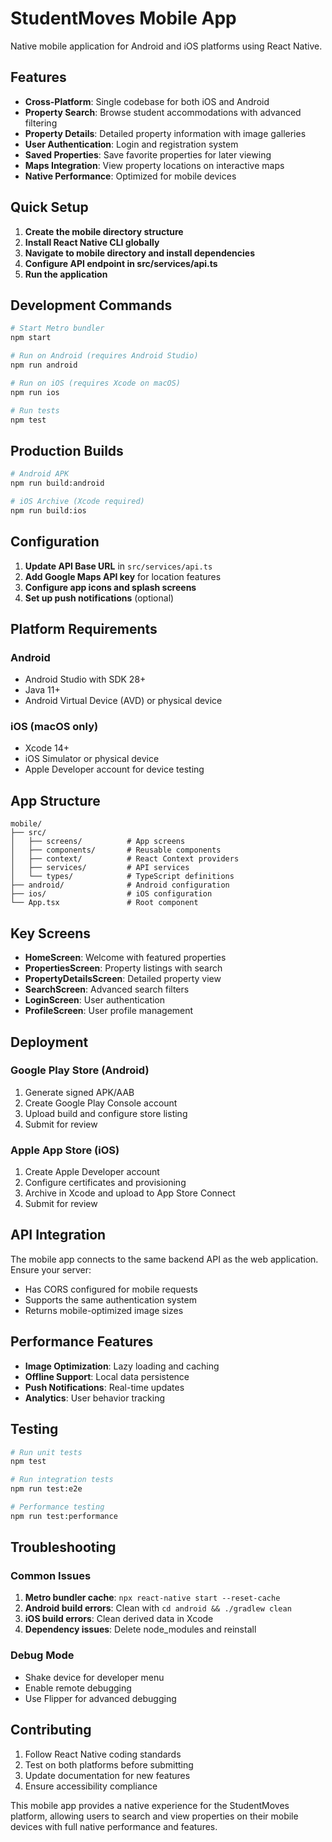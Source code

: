# StudentMoves Mobile App

Native mobile application for Android and iOS platforms using React Native.

## Features

- **Cross-Platform**: Single codebase for both iOS and Android
- **Property Search**: Browse student accommodations with advanced filtering
- **Property Details**: Detailed property information with image galleries
- **User Authentication**: Login and registration system
- **Saved Properties**: Save favorite properties for later viewing
- **Maps Integration**: View property locations on interactive maps
- **Native Performance**: Optimized for mobile devices

## Quick Setup

1. **Create the mobile directory structure**
2. **Install React Native CLI globally**
3. **Navigate to mobile directory and install dependencies**
4. **Configure API endpoint in src/services/api.ts**
5. **Run the application**

## Development Commands

```bash
# Start Metro bundler
npm start

# Run on Android (requires Android Studio)
npm run android

# Run on iOS (requires Xcode on macOS)
npm run ios

# Run tests
npm test
```

## Production Builds

```bash
# Android APK
npm run build:android

# iOS Archive (Xcode required)
npm run build:ios
```

## Configuration

1. **Update API Base URL** in `src/services/api.ts`
2. **Add Google Maps API key** for location features
3. **Configure app icons and splash screens**
4. **Set up push notifications** (optional)

## Platform Requirements

### Android
- Android Studio with SDK 28+
- Java 11+
- Android Virtual Device (AVD) or physical device

### iOS (macOS only)
- Xcode 14+
- iOS Simulator or physical device
- Apple Developer account for device testing

## App Structure

```
mobile/
├── src/
│   ├── screens/          # App screens
│   ├── components/       # Reusable components
│   ├── context/          # React Context providers
│   ├── services/         # API services
│   └── types/            # TypeScript definitions
├── android/              # Android configuration
├── ios/                  # iOS configuration
└── App.tsx               # Root component
```

## Key Screens

- **HomeScreen**: Welcome with featured properties
- **PropertiesScreen**: Property listings with search
- **PropertyDetailsScreen**: Detailed property view
- **SearchScreen**: Advanced search filters
- **LoginScreen**: User authentication
- **ProfileScreen**: User profile management

## Deployment

### Google Play Store (Android)
1. Generate signed APK/AAB
2. Create Google Play Console account
3. Upload build and configure store listing
4. Submit for review

### Apple App Store (iOS)
1. Create Apple Developer account
2. Configure certificates and provisioning
3. Archive in Xcode and upload to App Store Connect
4. Submit for review

## API Integration

The mobile app connects to the same backend API as the web application. Ensure your server:
- Has CORS configured for mobile requests
- Supports the same authentication system
- Returns mobile-optimized image sizes

## Performance Features

- **Image Optimization**: Lazy loading and caching
- **Offline Support**: Local data persistence
- **Push Notifications**: Real-time updates
- **Analytics**: User behavior tracking

## Testing

```bash
# Run unit tests
npm test

# Run integration tests
npm run test:e2e

# Performance testing
npm run test:performance
```

## Troubleshooting

### Common Issues
1. **Metro bundler cache**: `npx react-native start --reset-cache`
2. **Android build errors**: Clean with `cd android && ./gradlew clean`
3. **iOS build errors**: Clean derived data in Xcode
4. **Dependency issues**: Delete node_modules and reinstall

### Debug Mode
- Shake device for developer menu
- Enable remote debugging
- Use Flipper for advanced debugging

## Contributing

1. Follow React Native coding standards
2. Test on both platforms before submitting
3. Update documentation for new features
4. Ensure accessibility compliance

This mobile app provides a native experience for the StudentMoves platform, allowing users to search and view properties on their mobile devices with full native performance and features.